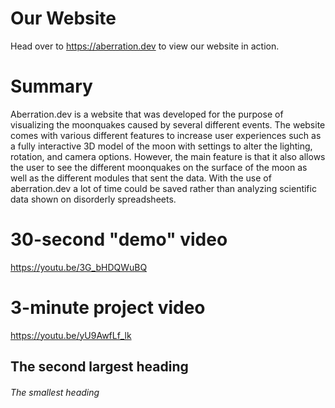# Our Website
Head over to https://aberration.dev to view our website in action.

# Summary
Aberration.dev is a website that was developed for the purpose of visualizing the moonquakes caused by several different events. The website comes with various different features to increase user experiences such as a fully interactive 3D model of the moon with settings to alter the lighting, rotation, and camera options. However, the main feature is that it also allows the user to see the different moonquakes on the surface of the moon as well as the different modules that sent the data. With the use of aberration.dev a lot of time could be saved rather than analyzing scientific data shown on disorderly spreadsheets.

# 30-second "demo" video
https://youtu.be/3G_bHDQWuBQ

# 3-minute project video
https://youtu.be/yU9AwfLf_lk

## The second largest heading
###### The smallest heading
